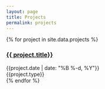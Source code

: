 ```yaml
---
layout: page
title: Projects
permalink: projects
---
```


<div>
  {% for project in site.data.projects %}
    <div class="py-1">
      <h3><a href="{{project.url}}">{{ project.title}}</a></h3>
      <div class="text-sm text-gray-400">{{project.date | date: "%B %-d, %Y"}}</div>
    </div>
  <div class="inline-flex items-center px-2.5 py-0.5 rounded-full text-xs font-medium bg-indigo-100 text-indigo-800">
     <a class="!no-underline">{{project.type}}</a>
  </div>
  {% endfor %}
</div>
